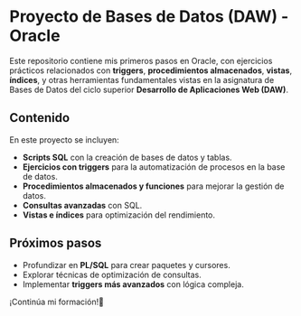 # Proyecto de Bases de Datos (DAW) - Oracle

Este repositorio contiene mis primeros pasos en Oracle, con ejercicios prácticos relacionados con **triggers**, **procedimientos almacenados**, **vistas**, **índices**, y otras herramientas fundamentales vistas en la asignatura de Bases de Datos del ciclo superior **Desarrollo de Aplicaciones Web (DAW)**.

## Contenido

En este proyecto se incluyen:
- **Scripts SQL** con la creación de bases de datos y tablas.
- **Ejercicios con triggers** para la automatización de procesos en la base de datos.
- **Procedimientos almacenados y funciones** para mejorar la gestión de datos.
- **Consultas avanzadas** con SQL.
- **Vistas e índices** para optimización del rendimiento.

## Próximos pasos

- Profundizar en **PL/SQL** para crear paquetes y cursores.
- Explorar técnicas de optimización de consultas.
- Implementar **triggers más avanzados** con lógica compleja.

 ¡Continúa mi formación!🚀
